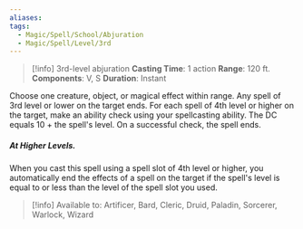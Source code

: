 ```yaml
---
aliases: 
tags:
  - Magic/Spell/School/Abjuration
  - Magic/Spell/Level/3rd
---
```

>[!info]
>3rd-level abjuration
>**Casting Time**: 1 action
>**Range**: 120 ft.
>**Components**: V, S
>**Duration**: Instant

Choose one creature, object, or magical effect within range. Any spell of 3rd level or lower on the target ends. For each spell of 4th level or higher on the target, make an ability check using your spellcasting ability. The DC equals 10 + the spell's level. On a successful check, the spell ends.
##### At Higher Levels.
When you cast this spell using a spell slot of 4th level or higher, you automatically end the effects of a spell on the target if the spell's level is equal to or less than the level of the spell slot you used.

>[!info] Available to:
>Artificer, Bard, Cleric, Druid, Paladin, Sorcerer, Warlock, Wizard
